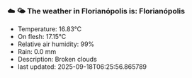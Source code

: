 ### ☁️ 🌤️  The weather in Florianópolis is: Florianópolis

- Temperature: 16.83°C
- On flesh: 17.15°C
- Relative air humidity: 99%
- Rain: 0.0 mm
- Description: Broken clouds
- last updated: 2025-09-18T06:25:56.865789
